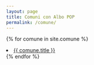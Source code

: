 ```yaml
---
layout: page
title: Comuni con Albo POP
permalink: /comune/
---
```


{% for comune in site.comune %}
  <li><a href="{{ site.baseurl }}{{ comune.url }}">{{ comune.title }}</a></li>
{% endfor %}